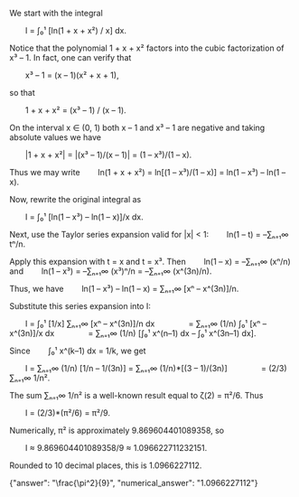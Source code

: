 We start with the integral

  I = ∫₀¹ [ln(1 + x + x²) / x] dx.

Notice that the polynomial 1 + x + x² factors into the cubic factorization of x³ – 1. In fact, one can verify that

  x³ – 1 = (x – 1)(x² + x + 1),

so that

  1 + x + x² = (x³ – 1) / (x – 1).

On the interval x ∈ (0, 1) both x – 1 and x³ – 1 are negative and taking absolute values we have

  |1 + x + x²| = |(x³ – 1)/(x – 1)| = (1 – x³)/(1 – x).

Thus we may write
  ln(1 + x + x²) = ln[(1 – x³)/(1 – x)] = ln(1 – x³) – ln(1 – x).

Now, rewrite the original integral as

  I = ∫₀¹ [ln(1 – x³) – ln(1 – x)]/x dx.

Next, use the Taylor series expansion valid for |x| < 1:
  ln(1 – t) = –∑ₙ₌₁∞ tⁿ/n.

Apply this expansion with t = x and t = x³. Then
  ln(1 – x) = –∑ₙ₌₁∞ (xⁿ/n)
and
  ln(1 – x³) = –∑ₙ₌₁∞ (x³)ⁿ/n = –∑ₙ₌₁∞ (x^(3n)/n).

Thus, we have
  ln(1 – x³) – ln(1 – x) = ∑ₙ₌₁∞ [xⁿ – x^(3n)]/n.

Substitute this series expansion into I:

  I = ∫₀¹ [1/x] ∑ₙ₌₁∞ [xⁿ – x^(3n)]/n dx
    = ∑ₙ₌₁∞ (1/n) ∫₀¹ [xⁿ – x^(3n)]/x dx
    = ∑ₙ₌₁∞ (1/n) [∫₀¹ x^(n–1) dx – ∫₀¹ x^(3n–1) dx].

Since
  ∫₀¹ x^(k–1) dx = 1/k,
we get

  I = ∑ₙ₌₁∞ (1/n) [1/n – 1/(3n)] = ∑ₙ₌₁∞ (1/n)*[(3 – 1)/(3n)]
    = (2/3) ∑ₙ₌₁∞ 1/n².

The sum ∑ₙ₌₁∞ 1/n² is a well-known result equal to ζ(2) = π²/6. Thus

  I = (2/3)*(π²/6) = π²/9.

Numerically, π² is approximately 9.869604401089358, so

  I ≈ 9.869604401089358/9 ≈ 1.096622711232151.

Rounded to 10 decimal places, this is 1.0966227112.

{"answer": "\\frac{\\pi^2}{9}", "numerical_answer": "1.0966227112"}